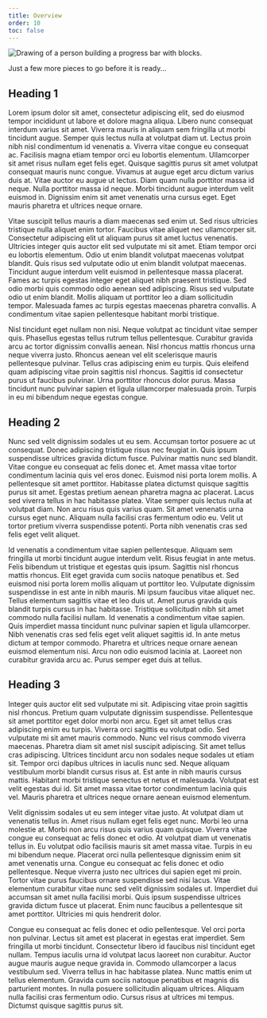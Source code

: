 ```yaml
---
title: Overview
order: 10
toc: false
---
```

![Drawing of a person building a progress bar with blocks. ](/assets/img/downloading.svg "title")

<p text-align: center>Just a few more pieces to go before it is ready...</p>

## Heading 1

Lorem ipsum dolor sit amet, consectetur adipiscing elit, sed do eiusmod tempor incididunt ut labore et dolore magna aliqua. Libero nunc consequat interdum varius sit amet. Viverra mauris in aliquam sem fringilla ut morbi tincidunt augue. Semper quis lectus nulla at volutpat diam ut. Lectus proin nibh nisl condimentum id venenatis a. Viverra vitae congue eu consequat ac. Facilisis magna etiam tempor orci eu lobortis elementum. Ullamcorper sit amet risus nullam eget felis eget. Quisque sagittis purus sit amet volutpat consequat mauris nunc congue. Vivamus at augue eget arcu dictum varius duis at. Vitae auctor eu augue ut lectus. Diam quam nulla porttitor massa id neque. Nulla porttitor massa id neque. Morbi tincidunt augue interdum velit euismod in. Dignissim enim sit amet venenatis urna cursus eget. Eget mauris pharetra et ultrices neque ornare.

Vitae suscipit tellus mauris a diam maecenas sed enim ut. Sed risus ultricies tristique nulla aliquet enim tortor. Faucibus vitae aliquet nec ullamcorper sit. Consectetur adipiscing elit ut aliquam purus sit amet luctus venenatis. Ultricies integer quis auctor elit sed vulputate mi sit amet. Etiam tempor orci eu lobortis elementum. Odio ut enim blandit volutpat maecenas volutpat blandit. Quis risus sed vulputate odio ut enim blandit volutpat maecenas. Tincidunt augue interdum velit euismod in pellentesque massa placerat. Fames ac turpis egestas integer eget aliquet nibh praesent tristique. Sed odio morbi quis commodo odio aenean sed adipiscing. Risus sed vulputate odio ut enim blandit. Mollis aliquam ut porttitor leo a diam sollicitudin tempor. Malesuada fames ac turpis egestas maecenas pharetra convallis. A condimentum vitae sapien pellentesque habitant morbi tristique.

Nisl tincidunt eget nullam non nisi. Neque volutpat ac tincidunt vitae semper quis. Phasellus egestas tellus rutrum tellus pellentesque. Curabitur gravida arcu ac tortor dignissim convallis aenean. Nisl rhoncus mattis rhoncus urna neque viverra justo. Rhoncus aenean vel elit scelerisque mauris pellentesque pulvinar. Tellus cras adipiscing enim eu turpis. Quis eleifend quam adipiscing vitae proin sagittis nisl rhoncus. Sagittis id consectetur purus ut faucibus pulvinar. Urna porttitor rhoncus dolor purus. Massa tincidunt nunc pulvinar sapien et ligula ullamcorper malesuada proin. Turpis in eu mi bibendum neque egestas congue.

## Heading 2

Nunc sed velit dignissim sodales ut eu sem. Accumsan tortor posuere ac ut consequat. Donec adipiscing tristique risus nec feugiat in. Quis ipsum suspendisse ultrices gravida dictum fusce. Pulvinar mattis nunc sed blandit. Vitae congue eu consequat ac felis donec et. Amet massa vitae tortor condimentum lacinia quis vel eros donec. Euismod nisi porta lorem mollis. A pellentesque sit amet porttitor. Habitasse platea dictumst quisque sagittis purus sit amet. Egestas pretium aenean pharetra magna ac placerat. Lacus sed viverra tellus in hac habitasse platea. Vitae semper quis lectus nulla at volutpat diam. Non arcu risus quis varius quam. Sit amet venenatis urna cursus eget nunc. Aliquam nulla facilisi cras fermentum odio eu. Velit ut tortor pretium viverra suspendisse potenti. Porta nibh venenatis cras sed felis eget velit aliquet.

Id venenatis a condimentum vitae sapien pellentesque. Aliquam sem fringilla ut morbi tincidunt augue interdum velit. Risus feugiat in ante metus. Felis bibendum ut tristique et egestas quis ipsum. Sagittis nisl rhoncus mattis rhoncus. Elit eget gravida cum sociis natoque penatibus et. Sed euismod nisi porta lorem mollis aliquam ut porttitor leo. Vulputate dignissim suspendisse in est ante in nibh mauris. Mi ipsum faucibus vitae aliquet nec. Tellus elementum sagittis vitae et leo duis ut. Amet purus gravida quis blandit turpis cursus in hac habitasse. Tristique sollicitudin nibh sit amet commodo nulla facilisi nullam. Id venenatis a condimentum vitae sapien. Quis imperdiet massa tincidunt nunc pulvinar sapien et ligula ullamcorper. Nibh venenatis cras sed felis eget velit aliquet sagittis id. In ante metus dictum at tempor commodo. Pharetra et ultrices neque ornare aenean euismod elementum nisi. Arcu non odio euismod lacinia at. Laoreet non curabitur gravida arcu ac. Purus semper eget duis at tellus.

## Heading 3

Integer quis auctor elit sed vulputate mi sit. Adipiscing vitae proin sagittis nisl rhoncus. Pretium quam vulputate dignissim suspendisse. Pellentesque sit amet porttitor eget dolor morbi non arcu. Eget sit amet tellus cras adipiscing enim eu turpis. Viverra orci sagittis eu volutpat odio. Sed vulputate mi sit amet mauris commodo. Nunc vel risus commodo viverra maecenas. Pharetra diam sit amet nisl suscipit adipiscing. Sit amet tellus cras adipiscing. Ultrices tincidunt arcu non sodales neque sodales ut etiam sit. Tempor orci dapibus ultrices in iaculis nunc sed. Neque aliquam vestibulum morbi blandit cursus risus at. Est ante in nibh mauris cursus mattis. Habitant morbi tristique senectus et netus et malesuada. Volutpat est velit egestas dui id. Sit amet massa vitae tortor condimentum lacinia quis vel. Mauris pharetra et ultrices neque ornare aenean euismod elementum.

Velit dignissim sodales ut eu sem integer vitae justo. At volutpat diam ut venenatis tellus in. Amet risus nullam eget felis eget nunc. Morbi leo urna molestie at. Morbi non arcu risus quis varius quam quisque. Viverra vitae congue eu consequat ac felis donec et odio. At volutpat diam ut venenatis tellus in. Eu volutpat odio facilisis mauris sit amet massa vitae. Turpis in eu mi bibendum neque. Placerat orci nulla pellentesque dignissim enim sit amet venenatis urna. Congue eu consequat ac felis donec et odio pellentesque. Neque viverra justo nec ultrices dui sapien eget mi proin. Tortor vitae purus faucibus ornare suspendisse sed nisi lacus. Vitae elementum curabitur vitae nunc sed velit dignissim sodales ut. Imperdiet dui accumsan sit amet nulla facilisi morbi. Quis ipsum suspendisse ultrices gravida dictum fusce ut placerat. Enim nunc faucibus a pellentesque sit amet porttitor. Ultricies mi quis hendrerit dolor.

Congue eu consequat ac felis donec et odio pellentesque. Vel orci porta non pulvinar. Lectus sit amet est placerat in egestas erat imperdiet. Sem fringilla ut morbi tincidunt. Consectetur libero id faucibus nisl tincidunt eget nullam. Tempus iaculis urna id volutpat lacus laoreet non curabitur. Auctor augue mauris augue neque gravida in. Commodo ullamcorper a lacus vestibulum sed. Viverra tellus in hac habitasse platea. Nunc mattis enim ut tellus elementum. Gravida cum sociis natoque penatibus et magnis dis parturient montes. In nulla posuere sollicitudin aliquam ultrices. Aliquam nulla facilisi cras fermentum odio. Cursus risus at ultrices mi tempus. Dictumst quisque sagittis purus sit.